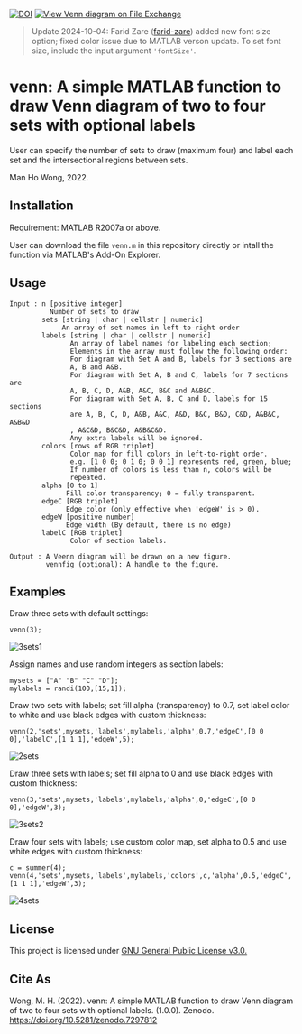[![DOI](https://zenodo.org/badge/562717209.svg)](https://zenodo.org/badge/latestdoi/562717209)
[![View Venn diagram on File Exchange](https://www.mathworks.com/matlabcentral/images/matlab-file-exchange.svg)](https://www.mathworks.com/matlabcentral/fileexchange/120118-venn-diagram)

> Update 2024-10-04: Farid Zare ([farid-zare](https://github.com/farid-zare)) added new font size option; fixed color issue due to MATLAB verson update.
> To set font size, include the input argument `'fontSize'`.

# venn: A simple MATLAB function to draw Venn diagram of two to four sets with optional labels

User can specify the number of sets to draw (maximum four) and label each set and the intersectional regions between sets.
 
Man Ho Wong, 2022.

## Installation

Requirement: MATLAB R2007a or above.

User can download the file `venn.m` in this repository directly or intall the function via MATLAB's Add-On Explorer.

## Usage

```
Input : n [positive integer]
          Number of sets to draw
        sets [string | char | cellstr | numeric]
             An array of set names in left-to-right order
        labels [string | char | cellstr | numeric]
               An array of label names for labeling each section;
               Elements in the array must follow the following order: 
               For diagram with Set A and B, labels for 3 sections are
               A, B and A&B.
               For diagram with Set A, B and C, labels for 7 sections are
               A, B, C, D, A&B, A&C, B&C and A&B&C.                 
               For diagram with Set A, B, C and D, labels for 15 sections
               are A, B, C, D, A&B, A&C, A&D, B&C, B&D, C&D, A&B&C, A&B&D 
               , A&C&D, B&C&D, A&B&C&D.
               Any extra labels will be ignored.
        colors [rows of RGB triplet]
               Color map for fill colors in left-to-right order.
               e.g. [1 0 0; 0 1 0; 0 0 1] represents red, green, blue;
               If number of colors is less than n, colors will be
               repeated.
        alpha [0 to 1]
              Fill color transparency; 0 = fully transparent.
        edgeC [RGB triplet]
              Edge color (only effective when 'edgeW' is > 0).
        edgeW [positive number]
              Edge width (By default, there is no edge)
        labelC [RGB triplet]
               Color of section labels.

Output : A Veenn diagram will be drawn on a new figure.
         vennfig (optional): A handle to the figure.
```

## Examples

Draw three sets with default settings:

```
venn(3);
```
![3sets1](resources/3sets1.png)

Assign names and use random integers as section labels:
```
mysets = ["A" "B" "C" "D"];
mylabels = randi(100,[15,1]);
```

Draw two sets with labels; set fill alpha (transparency) to 0.7, set label color to white and use black edges with custom thickness:

```
venn(2,'sets',mysets,'labels',mylabels,'alpha',0.7,'edgeC',[0 0 0],'labelC',[1 1 1],'edgeW',5);
```
![2sets](resources/2sets.png)


Draw three sets with labels; set fill alpha to 0 and use black edges with custom thickness:

```
venn(3,'sets',mysets,'labels',mylabels,'alpha',0,'edgeC',[0 0 0],'edgeW',3);
```
![3sets2](resources/3sets2.png)

Draw four sets with labels; use custom color map, set alpha to 0.5 and use white edges with custom thickness:

```
c = summer(4);
venn(4,'sets',mysets,'labels',mylabels,'colors',c,'alpha',0.5,'edgeC',[1 1 1],'edgeW',3);
```
![4sets](resources/4sets.png)

## License

This project is licensed under [GNU General Public License v3.0.](LICENSE)

## Cite As
Wong, M. H. (2022). venn: A simple MATLAB function to draw Venn diagram of two to four sets with optional labels. (1.0.0). Zenodo. https://doi.org/10.5281/zenodo.7297812
